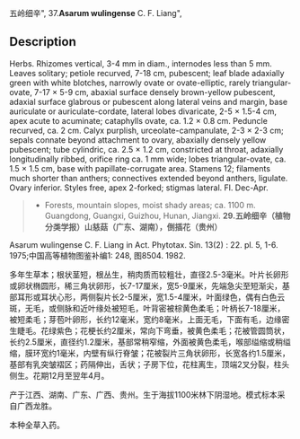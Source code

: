 五岭细辛",
37.**Asarum wulingense** C. F. Liang",

## Description
Herbs. Rhizomes vertical, 3-4 mm in diam., internodes less than 5 mm. Leaves solitary; petiole recurved, 7-18 cm, pubescent; leaf blade adaxially green with white blotches, narrowly ovate or ovate-elliptic, rarely triangular-ovate, 7-17 × 5-9 cm, abaxial surface densely brown-yellow pubescent, adaxial surface glabrous or pubescent along lateral veins and margin, base auriculate or auriculate-cordate, lateral lobes divaricate, 2-5 × 1.5-4 cm, apex acute to acuminate; cataphylls ovate, ca. 1.2 × 0.8 cm. Peduncle recurved, ca. 2 cm. Calyx purplish, urceolate-campanulate, 2-3 × 2-3 cm; sepals connate beyond attachment to ovary, abaxially densely yellow pubescent; tube cylindric, ca. 2.5 × 1.2 cm, constricted at throat, adaxially longitudinally ribbed, orifice ring ca. 1 mm wide; lobes triangular-ovate, ca. 1.5 × 1.5 cm, base with papillate-corrugate area. Stamens 12; filaments much shorter than anthers; connectives extended beyond anthers, ligulate. Ovary inferior. Styles free, apex 2-forked; stigmas lateral. Fl. Dec-Apr.

> * Forests, mountain slopes, moist shady areas; ca. 1100 m. Guangdong, Guangxi, Guizhou, Hunan, Jiangxi.
**29.五岭细辛（植物分类学报）山慈菇（广东、湖南），倒插花（贵州）**

Asarum wulingense C. F. Liang in Act. Phytotax. Sin. 13(2) : 22. pl. 5, 1-6. 1975;中国高等植物图鉴补编1: 248, 图8504. 1982.

多年生草本；根状茎短，根丛生，稍肉质而较粗壮，直径2.5-3毫米。叶片长卵形或卵状椭圆形，稀三角状卵形，长7-17厘米，宽5-9厘米，先端急尖至短渐尖，基部耳形或耳状心形，两侧裂片长2-5厘米，宽1.5-4厘米，叶面绿色，偶有白色云斑，无毛，或侧脉和近叶缘处被短毛，叶背密被棕黄色柔毛；叶柄长7-18厘米，被短柔毛；芽苞叶卵形，长约12毫米，宽约8毫米，上面无毛，下面有毛，边缘密生睫毛。花绿紫色；花梗长约2厘米，常向下弯垂，被黄色柔毛；花被管圆筒状，长约2.5厘米，直径约1.2厘米，基部常稍窄缩，外面被黄色柔毛，喉部缢缩或稍缢缩，膜环宽约1毫米，内壁有纵行脊皱；花被裂片三角状卵形，长宽各约1.5厘米，基部有乳突皱褶区；药隔伸出，舌状；子房下位，花柱离生，顶端2叉分裂，柱头侧生。花期12月至翌年4月。

产于江西、湖南、广东、广西、贵州。生于海拔1100米林下阴湿地。模式标本采自广西龙胜。

本种全草入药。
